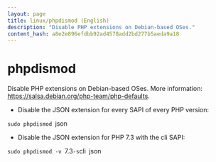```yaml
---
layout: page
title: linux/phpdismod (English)
description: "Disable PHP extensions on Debian-based OSes."
content_hash: a8e2e896efdbb92ad4578add2bd277b5aeda9a18
---
```

# phpdismod

Disable PHP extensions on Debian-based OSes.
More information: <https://salsa.debian.org/php-team/php-defaults>.

- Disable the JSON extension for every SAPI of every PHP version:

`sudo phpdismod `<span class="tldr-var badge badge-pill bg-dark-lm bg-white-dm text-white-lm text-dark-dm font-weight-bold">json</span>

- Disable the JSON extension for PHP 7.3 with the cli SAPI:

`sudo phpdismod -v `<span class="tldr-var badge badge-pill bg-dark-lm bg-white-dm text-white-lm text-dark-dm font-weight-bold">7.3</span>` -s `<span class="tldr-var badge badge-pill bg-dark-lm bg-white-dm text-white-lm text-dark-dm font-weight-bold">cli</span>` `<span class="tldr-var badge badge-pill bg-dark-lm bg-white-dm text-white-lm text-dark-dm font-weight-bold">json</span>

